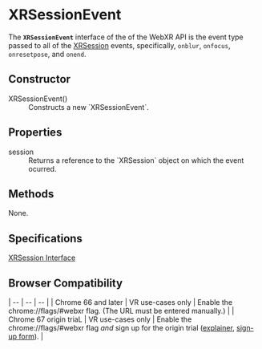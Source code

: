 # XRSessionEvent

The **`XRSessionEvent`** interface of the of the WebXR API is the event type passed to all of the <a href="xrsession">XRSession<a> events, specifically, `onblur`, `onfocus`, `onresetpose`, and `onend`.

## Constructor

<dl>
  <dt>XRSessionEvent()</dt>
  <dd>Constructs a new `XRSessionEvent`.</dd>
</dl>

## Properties

<dl>
  <dt>session</dt>
  <dd>Returns a reference to the `XRSession` object on which the event ocurred.</dd>
</dl>

## Methods

None.

## Specifications

[XRSession Interface](https://immersive-web.github.io/webxr/spec/latest/#xrsessionevent-interface)

## Browser Compatibility

| -- | -- | -- |
| Chrome 66 and later | VR use-cases only | Enable the chrome://flags/#webxr flag. (The URL must be entered manually.) |
| Chrome 67 origin triaL | VR use-cases only | Enable the chrome://flags/#webxr flag *and* sign up for the origin trial ([explainer](https://github.com/GoogleChrome/OriginTrials/blob/gh-pages/developer-guide.md), [sign-up form](http://bit.ly/OriginTrialSignup)). |
